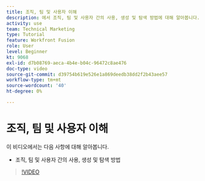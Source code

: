```yaml
---
title: 조직, 팀 및 사용자 이해
description: 에서 조직, 팀 및 사용자 간의 사용, 생성 및 탐색 방법에 대해 알아봅니다. [!DNL Adobe Workfront Fusion].
activity: use
team: Technical Marketing
type: Tutorial
feature: Workfront Fusion
role: User
level: Beginner
kt: 9068
exl-id: d7b08769-aeca-4b4e-b04c-96472c8ae476
doc-type: video
source-git-commit: d39754b619e526e1a869deedb38dd2f2b43aee57
workflow-type: tm+mt
source-wordcount: '40'
ht-degree: 0%

---
```


# 조직, 팀 및 사용자 이해

이 비디오에서는 다음 사항에 대해 알아봅니다.

* 조직, 팀 및 사용자 간의 사용, 생성 및 탐색 방법

>[!VIDEO](https://video.tv.adobe.com/v/335309/?quality=12)

